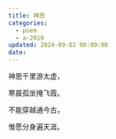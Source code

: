 ```yaml
---
title: 神思
categories:
  - poem
  - a-2010
updated: 2024-09-02 00:00:00
date:
---
```


神思千里游太虚，

寒晨孤坐掩飞霞。

不能穿越通今古，

惟愿分身遍天涯。